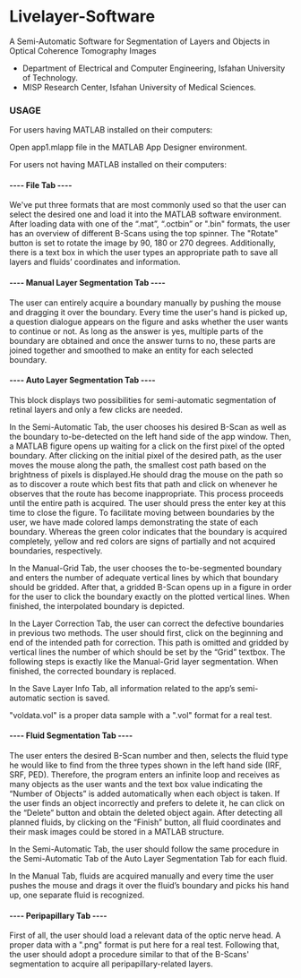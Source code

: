 # Livelayer-Software
A Semi-Automatic Software for Segmentation of Layers and Objects in Optical Coherence Tomography Images 

* Department of Electrical and Computer Engineering, Isfahan University of Technology.
* MISP Research Center, Isfahan University of Medical Sciences.


### USAGE

For users having MATLAB installed on their computers:

Open app1.mlapp file in the MATLAB App Designer environment.

For users not having MATLAB installed on their computers:


#### ---- File Tab ----

We've put three formats that are most commonly used so that the user can select the desired one and load it into the MATLAB software environment. After loading data with one of the “.mat”, “.octbin” or ".bin" formats, the user has an overview of different B-Scans using the top spinner. The "Rotate" button is set to rotate the image by 90, 180 or 270 degrees. Additionally, there is a text box in which the user types an appropriate path to save all layers and fluids’ coordinates and information.


#### ---- Manual Layer Segmentation Tab ----

The user can entirely acquire a boundary manually by pushing the mouse and dragging it over the boundary. Every time the user's hand is picked up, a question dialogue appears on the figure and asks whether the user wants to continue or not. As long as the answer is yes, multiple parts of the boundary are obtained and once the answer turns to no, these parts are joined together and smoothed to make an entity for each selected boundary.

#### ---- Auto Layer Segmentation Tab ----

This block displays two possibilities for semi-automatic segmentation of retinal layers and only a few clicks are needed.

In the Semi-Automatic Tab, the user chooses his desired B-Scan as well as the boundary to-be-detected on the left hand side of the app window. Then, a MATLAB figure opens up waiting for a click on the first pixel of the opted boundary. After clicking on the initial pixel of the desired path, as the user moves the mouse along the path, the smallest cost path based on the brightness of pixels is displayed.He should drag the mouse on the path so as to discover a route which best fits that path and click on whenever he observes that the route has become inappropriate. This process proceeds until the entire path is acquired. The user should press the enter key at this time to close the figure. To facilitate moving between boundaries by the user, we have made colored lamps demonstrating the state of each boundary. Whereas the green color indicates that the boundary is acquired completely, yellow and red colors are signs of partially and not acquired boundaries, respectively.

In the Manual-Grid Tab, the user chooses the to-be-segmented boundary and enters the number of adequate vertical lines by which that boundary should be gridded. After that, a gridded B-Scan opens up in a figure in order for the user to click the boundary exactly on the plotted vertical lines. When finished, the interpolated boundary is depicted.

In the Layer Correction Tab, the user can correct the defective boundaries in previous two methods. The user should first, click on the beginning and end of the intended path for correction. This path is omitted and gridded by vertical lines the number of which should be set by the “Grid” textbox. The following steps is exactly like the Manual-Grid layer segmentation. When finished, the corrected boundary is replaced.

In the Save Layer Info Tab, all information related to the app’s semi-automatic section is saved.

"voldata.vol" is a proper data sample with a ".vol" format for a real test.

#### ---- Fluid Segmentation Tab ----

The user enters the desired B-Scan number and then, selects the fluid type he would like to find from the three types shown 
in the left hand side (IRF, SRF, PED). Therefore, the program enters an infinite loop and receives as many objects as the user wants and the text box value indicating the “Number of Objects” is added automatically when each object is taken. If the user finds an object incorrectly and prefers to delete it, he can click on the “Delete” button and obtain the deleted object again. After detecting all planned fluids, by clicking on the “Finish” button, all fluid coordinates and their mask images could be stored in a MATLAB structure.

In the Semi-Automatic Tab, the user should follow the same procedure in the Semi-Automatic Tab of the Auto Layer Segmentation Tab for each fluid.

In the Manual Tab, fluids are acquired manually and every time the user pushes the mouse and drags it over the fluid’s boundary and picks his hand up, one separate fluid is recognized.

#### ---- Peripapillary Tab ----

First of all, the user should load a relevant data of the optic nerve head. A proper data with a ".png" format is put here for a real test. Following that, the user should adopt a procedure similar to that of the B-Scans' segmentation to acquire all peripapillary-related layers. 
